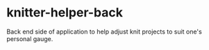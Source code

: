 # knitter-helper-back
Back end side of application to help adjust knit projects to suit one's personal gauge.
